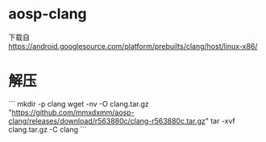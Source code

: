 # aosp-clang
下载自
https://android.googlesource.com/platform/prebuilts/clang/host/linux-x86/

# 解压
´´´
mkdir -p clang
wget -nv -O clang.tar.gz "https://github.com/mmxdxmm/aosp-clang/releases/download/r563880c/clang-r563880c.tar.gz"
tar -xvf clang.tar.gz -C clang
´´´
